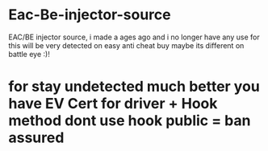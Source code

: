 # Eac-Be-injector-source
EAC/BE injector source, i made a ages ago and i no longer have any use for this will be very detected on easy anti cheat buy maybe its different on battle eye :)!
# for stay undetected much better you have EV Cert for driver + Hook method dont use hook public = ban assured
